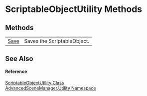 # ScriptableObjectUtility Methods




## Methods
<table>
<tr>
<td><a href="M_AdvancedSceneManager_Utility_ScriptableObjectUtility_Save.md">Save</a></td>
<td>Saves the ScriptableObject.</td></tr>
</table>

## See Also


#### Reference
<a href="T_AdvancedSceneManager_Utility_ScriptableObjectUtility.md">ScriptableObjectUtility Class</a>  
<a href="N_AdvancedSceneManager_Utility.md">AdvancedSceneManager.Utility Namespace</a>  
